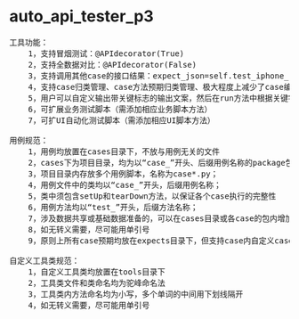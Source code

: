 # auto_api_tester_p3
<pre>
工具功能：
    1，支持冒烟测试：@APIdecorator(True)
    2，支持全数据对比：@APIdecorator(False)
    3，支持调用其他case的接口结果：expect_json=self.test_iphone_restart1(func_data=True)
    4，支持case归类管理、case方法预期归类管理、极大程度上减少了case编写的工作量
    5，用户可以自定义输出带关键标志的输出文案，然后在run方法中根据关键字获取相关统计数据，本工具预先设定的关键字为：@地址、@耗时
    6，可扩展业务测试脚本（需添加相应业务脚本方法）
    7，可扩UI自动化测试脚本（需添加相应UI脚本方法）

用例规范：
    1，用例均放置在cases目录下，不放与用例无关的文件
    2，cases下为项目目录，均为以“case_”开头、后缀用例名称的package包；
    3，项目目录内存放多个用例脚本，名称为case*.py；
    4，用例文件中的类均以“case_”开头，后缀用例名称；
    5，类中须包含setUp和tearDown方法，以保证各个case执行的完整性
    6，用例方法均以“test_”开头，后缀方法名称；
    7，涉及数据共享或基础数据准备的，可以在cases目录或各case的包内增加数据文件；
    8，如无转义需要，尽可能用单引号
    9，原则上所有case预期均放在expects目录下，但支持case内自定义case预期（例如动态对比线上线下接口等）

自定义工具类规范：
    1，自定义工具类均放置在tools目录下
    2，工具类文件和类命名均为驼峰命名法
    3，工具类内方法命名均为小写，多个单词的中间用下划线隔开
    4，如无转义需要，尽可能用单引号

</pre>